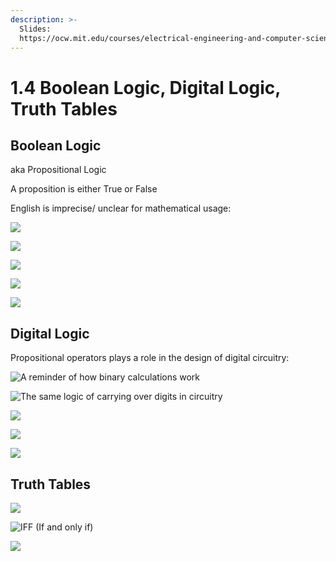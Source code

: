 ```yaml
---
description: >-
  Slides:
  https://ocw.mit.edu/courses/electrical-engineering-and-computer-science/6-042j-mathematics-for-computer-science-spring-2015/lecture-slides/MIT6_042JS16_TruthTables.pdf
---
```


# 1.4 Boolean Logic, Digital Logic, Truth Tables

## Boolean Logic

aka Propositional Logic

A proposition is either True or False

English is imprecise/ unclear for mathematical usage:&#x20;

![](<../../../.gitbook/assets/image (66).png>)

![](<../../../.gitbook/assets/image (67).png>)



![](<../../../.gitbook/assets/image (68).png>)

![](<../../../.gitbook/assets/image (69).png>)

![](<../../../.gitbook/assets/image (70).png>)

## Digital Logic

Propositional operators plays a role in the design of digital circuitry:

&#x20;

![A reminder of how binary calculations work](<../../../.gitbook/assets/image (71).png>)

![The same logic of carrying over digits in circuitry](<../../../.gitbook/assets/image (73).png>)

![](<../../../.gitbook/assets/image (74).png>)

![](<../../../.gitbook/assets/image (75).png>)

![](<../../../.gitbook/assets/image (76).png>)

## Truth Tables

&#x20;

![](<../../../.gitbook/assets/image (77).png>)

![IFF (If and only if)](<../../../.gitbook/assets/image (78).png>)

![](<../../../.gitbook/assets/image (79).png>)
